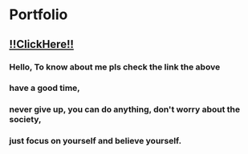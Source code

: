 # Portfolio
## [!!ClickHere!!](https://cmxsahab.netlify.app/)
### Hello, To know about me pls check the link the above 
### have a good time,
### never give up, you can do anything, don't worry about the society,
### just focus on yourself and believe yourself.

